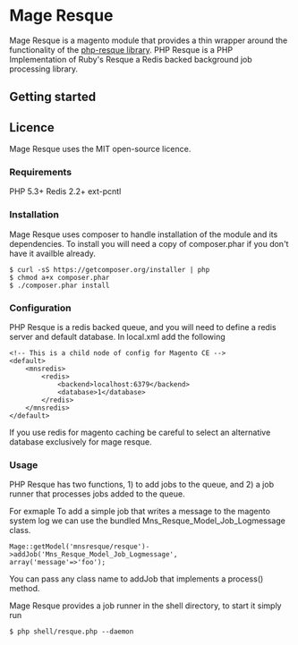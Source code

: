 # Mage Resque

Mage Resque is a magento module that provides a thin wrapper around the
functionality of the [php-resque
library](https://github.com/chrisboulton/php-resque/). PHP Resque is a PHP Implementation of
Ruby's Resque a Redis backed background job processing library.

## Getting started

## Licence
Mage Resque uses the MIT open-source licence.

### Requirements
PHP 5.3+
Redis 2.2+
ext-pcntl

### Installation
Mage Resque uses composer to handle installation of the module and its
dependencies. To install you will need a copy of composer.phar if you don't have
it availble already.

    $ curl -sS https://getcomposer.org/installer | php
    $ chmod a+x composer.phar
    $ ./composer.phar install

### Configuration
PHP Resque is a redis backed queue, and you will need to define a redis server
and default database. In local.xml add the following

    <!-- This is a child node of config for Magento CE -->
    <default>
        <mnsredis>
            <redis>
                <backend>localhost:6379</backend>
                <database>1</database>
            </redis>
        </mnsredis>
    </default>

If you use redis for magento caching be careful to select an alternative
database exclusively for mage resque. 

### Usage
PHP Resque has two functions, 1) to add jobs to the queue, and 2) a job runner
that processes jobs added to the queue. 

For exmaple To add a simple job that writes a message to the magento system log
we can use the bundled Mns_Resque_Model_Job_Logmessage class.

    Mage::getModel('mnsresque/resque')->addJob('Mns_Resque_Model_Job_Logmessage',
    array('message'=>'foo');

You can pass any class name to addJob that implements a process() method.

Mage Resque provides a job runner in the shell directory, to start it simply run

    $ php shell/resque.php --daemon

